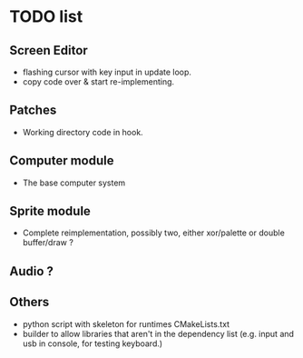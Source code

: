 # TODO list


## Screen Editor
- flashing cursor with key input in update loop.
- copy code over & start re-implementing.

## Patches
- Working directory code in hook.

## Computer module
- The base computer system

## Sprite module
- Complete reimplementation, possibly two, either xor/palette or double buffer/draw ?

## Audio ?

## Others
- python script with skeleton for runtimes CMakeLists.txt
- builder to allow libraries that aren't in the dependency list (e.g. input and usb in console, for testing keyboard.)

